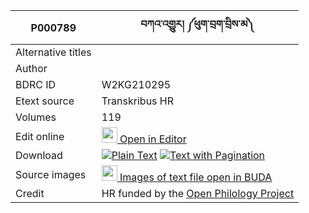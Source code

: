 |P000789 | བཀའ་འགྱུར། ༼ཕུག་བྲག་བྲིས་མ༽
| --- | --- 
|Alternative titles  |
|Author | 
|BDRC ID | W2KG210295
|Etext source | Transkribus HR
|Volumes | 119
|Edit online | [<img width="25" src="https://img.icons8.com/color/25/000000/edit-property.png"> Open in Editor](http://editor.openpecha.org/P000789)
|Download | [![](https://img.icons8.com/color/20/000000/txt.png)Plain Text](https://github.com/Openpecha/P000789/releases/download/v3/P000789_base.zip)   [![](https://img.icons8.com/color/20/000000/txt.png)Text with Pagination](https://github.com/Openpecha/P000789/releases/download/v3/P000789_hfml.zip)
|Source images | [<img width="25" src="https://library.bdrc.io/icons/BUDA-small.svg"> Images of text file open in BUDA](https://library.bdrc.io/show/bdr:W2KG210295)
|Credit | HR funded by the [Open Philology Project](https://openphilology.eu/) |

